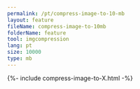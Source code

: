 ```yaml
---
permalink: /pt/compress-image-to-10-mb
layout: feature
fileName: compress-image-to-10mb
folderName: feature
tool: imgcompression
lang: pt
size: 10000
type: mb
---
```


{%- include compress-image-to-X.html -%}
